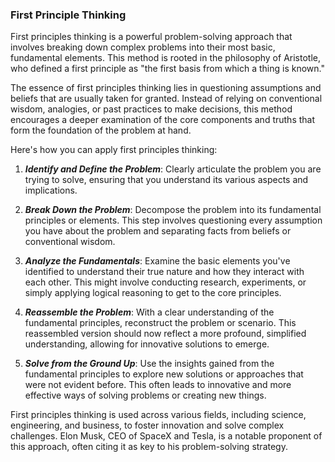 ### First Principle Thinking
First principles thinking is a powerful problem-solving approach that involves breaking down complex problems into their most basic, fundamental elements. This method is rooted in the philosophy of Aristotle, who defined a first principle as "the first basis from which a thing is known."

The essence of first principles thinking lies in questioning assumptions and beliefs that are usually taken for granted. Instead of relying on conventional wisdom, analogies, or past practices to make decisions, this method encourages a deeper examination of the core components and truths that form the foundation of the problem at hand.

Here's how you can apply first principles thinking:

1. ***Identify and Define the Problem***: Clearly articulate the problem you are trying to solve, ensuring that you understand its various aspects and implications.

2. ***Break Down the Problem***: Decompose the problem into its fundamental principles or elements. This step involves questioning every assumption you have about the problem and separating facts from beliefs or conventional wisdom.

3. ***Analyze the Fundamentals***: Examine the basic elements you've identified to understand their true nature and how they interact with each other. This might involve conducting research, experiments, or simply applying logical reasoning to get to the core principles.

4. ***Reassemble the Problem***: With a clear understanding of the fundamental principles, reconstruct the problem or scenario. This reassembled version should now reflect a more profound, simplified understanding, allowing for innovative solutions to emerge.

5. ***Solve from the Ground Up***: Use the insights gained from the fundamental principles to explore new solutions or approaches that were not evident before. This often leads to innovative and more effective ways of solving problems or creating new things.

First principles thinking is used across various fields, including science, engineering, and business, to foster innovation and solve complex challenges. Elon Musk, CEO of SpaceX and Tesla, is a notable proponent of this approach, often citing it as key to his problem-solving strategy.
